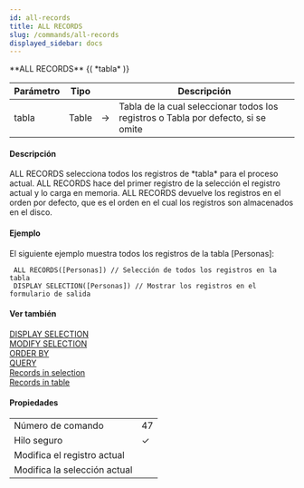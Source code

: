 ```yaml
---
id: all-records
title: ALL RECORDS
slug: /commands/all-records
displayed_sidebar: docs
---
```


<!--REF #_command_.ALL RECORDS.Syntax-->**ALL RECORDS** {( *tabla* )}<!-- END REF-->
<!--REF #_command_.ALL RECORDS.Params-->
| Parámetro | Tipo |  | Descripción |
| --- | --- | --- | --- |
| tabla | Table | &#8594;  | Tabla de la cual seleccionar todos los registros o Tabla por defecto, si se omite |

<!-- END REF-->

#### Descripción 

<!--REF #_command_.ALL RECORDS.Summary-->ALL RECORDS selecciona todos los registros de *tabla* para el proceso actual.<!-- END REF--> ALL RECORDS hace del primer registro de la selección el registro actual y lo carga en memoria. ALL RECORDS devuelve los registros en el orden por defecto, que es el orden en el cual los registros son almacenados en el disco.

#### Ejemplo 

El siguiente ejemplo muestra todos los registros de la tabla \[Personas\]:

```4d
 ALL RECORDS([Personas]) // Selección de todos los registros en la tabla
 DISPLAY SELECTION([Personas]) // Mostrar los registros en el formulario de salida
```

#### Ver también 

[DISPLAY SELECTION](display-selection.md)  
[MODIFY SELECTION](modify-selection.md)  
[ORDER BY](order-by.md)  
[QUERY](query.md)  
[Records in selection](records-in-selection.md)  
[Records in table](records-in-table.md)  

#### Propiedades

|  |  |
| --- | --- |
| Número de comando | 47 |
| Hilo seguro | &check; |
| Modifica el registro actual ||
| Modifica la selección actual ||


